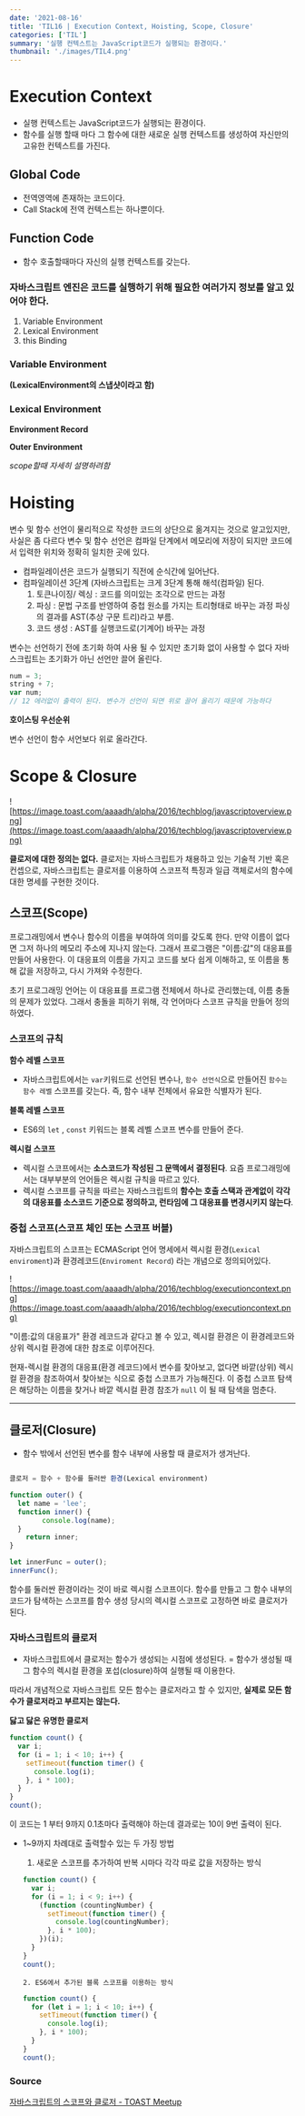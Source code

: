 ```yaml
---
date: '2021-08-16'
title: 'TIL16 | Execution Context, Hoisting, Scope, Closure'
categories: ['TIL']
summary: '실행 컨텍스트는 JavaScript코드가 실행되는 환경이다.'
thumbnail: './images/TIL4.png'
---
```


# Execution Context

- 실행 컨텍스트는 JavaScript코드가 실행되는 환경이다.
- 함수를 실행 할때 마다 그 함수에 대한 새로운 실행 컨텍스트를 생성하여 자신만의 고유한 컨텍스트를 가진다.

## Global Code

- 전역영역에 존재하는 코드이다.
- Call Stack에 전역 컨텍스트는 하나뿐이다.

## Function Code

- 함수 호출할때마다 자신의 실행 컨텍스트를 갖는다.

### **자바스크립트 엔진은 코드를 실행하기 위해 필요한 여러가지 정보를 알고 있어야 한다.**

1. Variable Environment
2. Lexical Environment
3. this Binding

### **Variable Environment**

**(LexicalEnvironment의 스냅샷이라고 함)**

### **Lexical Environment**

**Environment Record**

**Outer Environment**

_scope할때 자세히 설명하려함_

# Hoisting

변수 및 함수 선언이 물리적으로 작성한 코드의 상단으로 옮겨지는 것으로 알고있지만, 사실은 좀 다르다 변수 및 함수 선언은 컴파일 단계에서 메모리에 저장이 되지만 코드에서 입력한 위치와 정확히 일치한 곳에 있다.

- 컴파일레이션은 코드가 실행되기 직전에 순식간에 일어난다.
- 컴파일레이션 3단계 (자바스크립트는 크게 3단계 통해 해석(컴파일) 된다.
  1. 토큰나이징/ 렉싱 : 코드를 의미있는 조각으로 만드는 과정
  2. 파싱 : 문법 구조를 반영하여 중첩 원소를 가지는 트리형태로 바꾸는 과정 파싱의 결과를 AST(추상 구문 트리)라고 부름.
  3. 코드 생성 : AST를 실행코드로(기계어) 바꾸는 과정

변수는 선언하기 전에 초기화 하여 사용 될 수 있지만 초기화 없이 사용할 수 없다 자바스크립트는 초기화가 아닌 선언만 끌어 올린다.

```jsx
num = 3;
string + 7;
var num;
// 12 에러없이 출력이 된다. 변수가 선언이 되면 위로 끌어 올리기 때문에 가능하다
```

**호이스팅 우선순위**

변수 선언이 함수 서언보다 위로 올라간다.

# Scope & Closure

![https://image.toast.com/aaaadh/alpha/2016/techblog/javascriptoverview.png](https://image.toast.com/aaaadh/alpha/2016/techblog/javascriptoverview.png)

**클로저에 대한 정의는 없다.** 클로저는 자바스크립트가 채용하고 있는 기술적 기반 혹은 컨셉으로, 자바스크립트는 클로저를 이용하여 스코프적 특징과 일급 객체로서의 함수에 대한 명세를 구현한 것이다.

## 스코프(Scope)

프로그래밍에서 변수나 함수의 이름을 부여하여 의미를 갖도록 한다. 만약 이름이 없다면 그저 하나의 메모리 주소에 지나지 않는다. 그래서 프로그램은 "이름:값"의 대응표를 만들어 사용한다. 이 대응표의 이름을 가지고 코드를 보다 쉽게 이해하고, 또 이름을 통해 값을 저장하고, 다시 가져와 수정한다.

초기 프로그래밍 언어는 이 대응표를 프로그램 전체에서 하나로 관리했는데, 이름 충돌의 문제가 있었다. 그래서 충돌을 피하기 위해, 각 언어마다 스코프 규칙을 만들어 정의하였다.

### **스코프의 규칙**

**함수 레벨 스코프**

- 자바스크립트에서는 `var`키워드로 선언된 변수나, `함수 선언식`으로 만들어진 `함수는 함수 레벨` 스코프를 갖는다. 즉, 함수 내부 전체에서 유요한 식별자가 된다.

**블록 레벨 스코프**

- ES6의 `let` , `const` 키워드는 블록 레벨 스코프 변수를 만들어 준다.

**렉시컬 스코프**

- 렉시컬 스코프에서는 **소스코드가 작성된 그 문맥에서 결정된다**. 요즘 프로그래밍에서는 대부부분의 언어들은 렉시컬 규칙을 따르고 있다.
- 렉시컬 스코프를 규칙을 따르는 자바스크립트의 **함수는 호출 스택과 관계없이 각각의 대응표를 소스코드 기준으로 정의하고, 런타임에 그 대응표를 변경시키지 않는다**.

### 중첩 스코프(스코프 체인 또는 스코프 버블)

자바스크립트의 스코프는 ECMAScript 언어 명세에서 렉시컬 환경(`Lexical enviroment`)과 환경레코드(`Enviroment Record`) 라는 개념으로 정의되어있다.

![https://image.toast.com/aaaadh/alpha/2016/techblog/executioncontext.png](https://image.toast.com/aaaadh/alpha/2016/techblog/executioncontext.png)

"이름:값의 대응표가" 환경 레코드과 같다고 볼 수 있고, 렉시컬 환경은 이 환경레코드와 상위 렉시컬 환경에 대한 참조로 이루어진다.

현재-렉시컬 환경의 대응표(환경 레코드)에서 변수를 찾아보고, 없다면 바깥(상위) 렉시컬 환경을 참조하여서 찾아보는 식으로 중첩 스코프가 가능해진다. 이 중첩 스코프 탐색은 해당하는 이름을 찾거나 바깥 렉시컬 환경 참조가 `null` 이 될 때 탐색을 멈춘다.

---

## 클로저(Closure)

- 함수 밖에서 선언된 변수를 함수 내부에 사용할 때 클로저가 생겨난다.

```jsx

클로저 = 함수 + 함수를 둘러싼 환경(Lexical environment)

function outer() {
  let name = 'lee';
  function inner() {
		console.log(name);
  }
	return inner;
}

let innerFunc = outer();
innerFunc();
```

함수를 둘러싼 환경이라는 것이 바로 렉시컬 스코프이다. 함수를 만들고 그 함수 내부의 코드가 탐색하는 스코프를 함수 생성 당시의 렉시컬 스코프로 고정하면 바로 클로저가 된다.

### 자바스크립트의 클로저

- 자바스크립트에서 클로저는 함수가 생성되는 시점에 생성된다.
  = 함수가 생성될 때 그 함수의 렉시컬 환경을 포섭(closure)하여 실행될 때 이용한다.

따라서 개념적으로 자바스크립트 모든 함수는 클로저라고 할 수 있지만, **실제로 모든 함수가 클로저라고 부르지는 않는다.**

**닳고 닳은 유명한 클로저**

```jsx
function count() {
  var i;
  for (i = 1; i < 10; i++) {
    setTimeout(function timer() {
      console.log(i);
    }, i * 100);
  }
}
count();
```

이 코드는 1 부터 9까지 0.1초마다 출력해야 하는데 결과로는 10이 9번 출력이 된다.

- 1~9까지 차례대로 출력할수 있는 두 가징 방법

  1. 새로운 스코프를 추가하여 반복 시마다 각각 따로 값을 저장하는 방식

  ```jsx
  function count() {
    var i;
    for (i = 1; i < 9; i++) {
      (function (countingNumber) {
        setTimeout(function timer() {
          console.log(countingNumber);
        }, i * 100);
      })(i);
    }
  }
  count();
  ```

      2. ES6에서 추가된 블록 스코프를 이용하는 방식

  ```jsx
  function count() {
    for (let i = 1; i < 10; i++) {
      setTimeout(function timer() {
        console.log(i);
      }, i * 100);
    }
  }
  count();
  ```

### Source

[자바스크립트의 스코프와 클로저 - TOAST Meetup](https://meetup.toast.com/posts/86)
